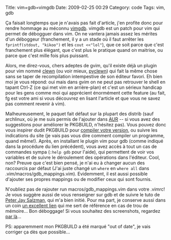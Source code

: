 Title: vim+gdb=vimgdb
Date: 2009-02-25 00:29
Category: code
Tags: vim, gdb

Ça faisait longtemps que je n'avais pas fait d'article, j'en profite donc
pour rendre hommage au méconnu [vimgdb](http://clewn.sourceforge.net/).
vimgdb est un patch pour vim qui permet de débogguer dans vim. On ne
vantera jamais assez les mérites d'un déboggeur (franchement, il y a un
stade où il faut arrêter les `fprintf(stdout, "kikoo")` et les `cout
<<"lol"`), que ce soit parce que c'est franchement plus élégant, que c'est
plus le pratique quand on maitrise, ou parce que c'est mille fois plus
puissant.

Alors, me direz-vous, chers adeptes de gvim, qu'il existe déjà un plugin
pour vim nommé [clewn](http://clewn.sourceforge.net/) (ou voir mieux,
[pyclewn](http://pyclewn.wiki.sourceforge.net/)) qui fait la même chose
sans se taper de recompilation intempestive de son éditeur favori. Eh bien
moi je vous répond: oui mais dans gvim on ne peut pas retrouver le shell
en tapant Ctrl-Z (ce qui met vim en arrière-plan) et c'est un sérieux
handicap pour les gens comme moi qui apprécient énormément cette feature
(au fait, fg est votre ami si vous découvrez en lisant l'article et que
vous ne savez pas comment revenir à vim).

Malheureusement, le paquet fait défaut sur la plupart des distrib (sauf
archlinux, où je me suis permis de l'ajouter dans
[AUR](http://aur.archlinux.org/packages.php?O=0&K=vimgdb&do_Search=Go) --
si vous avez des suggestions pour améliorer le PKGBUILD, n'hésitez pas).
Vous pouvez donc vous inspirer dudit PKGBUILD pour [compiler votre
version](http://clewn.sourceforge.net/install.html), ou suivre les
indications du site (je vais pas vous dire comment compiler un programme,
quand même!). Après, en installant le plugin vim pour gdb (comme indiqué
dans la procédure du lien précédent), vous avez accès à tout un cas de
commandes sympa (`:help gdb` pour l'aide), qui permettent de voir vos
variables et de suivre le déroulement des opérations dans l'éditeur. Cool,
non? Preuve que c'est bien pensé, je n'ai eu à changer aucun des
raccourcis par défaut (J'ai juste changé un `where` en `where all` dans
.vim/macros/gdb\_mappings.vim). Evidemment, il est aussi possible
d'ajouter ses propres mappings ou de modifier ceux qui sont fournis.

N'oubliez pas de rajouter run macros/gdb\_mappings.vim dans votre .vimrc!
Je vous suggère aussi de vous renseigner sur gdb et de suivre le tuto de
[Peter Jay Salzman](http://dirac.org/linux/gdb/), qui m'a bien initié.
Pour ma part, je conserve aussi dans un coin [un excellent
lien](http://www.unknownroad.com/rtfm/gdbtut/gdbtoc.html) qui me sert de
référence en cas de trou de mémoire... Bon déboggage! Si vous souhaitez
des screenshots, regardez [par
là](http://sourceforge.net/project/screenshots.php?group_id=111038)...

PS: apparemment mon PKGBUILD a été marqué "out of date", je vais
corriger ça dès que possible...



